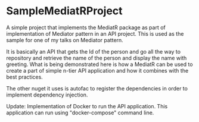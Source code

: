 # SampleMediatRProject
A simple project that implements the MediatR package as part of implementation of Mediator pattern in an API project. This is used as the sample for one of my talks on Mediator pattern.

It is basically an API that gets the Id of the person and go all the way to repository and retrieve the name of the person and display the name with greeting. What is being demonstrated here is how a MediatR can be used to create a part of simple n-tier API application and how it combines with the best practices.

The other nuget it uses is autofac to register the dependencies in order to implement dependency injection.

Update: Implementation of Docker to run the API application. This application can run using "docker-compose" command line.
